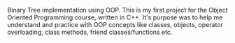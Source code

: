 Binary Tree implementation using OOP.
This is my first project for the Object Oriented Programming course, written in C++. It's purpose was to help me understand and practice
with OOP concepts like classes, objects, operator overloading, class methods, friend classes/functions etc.
